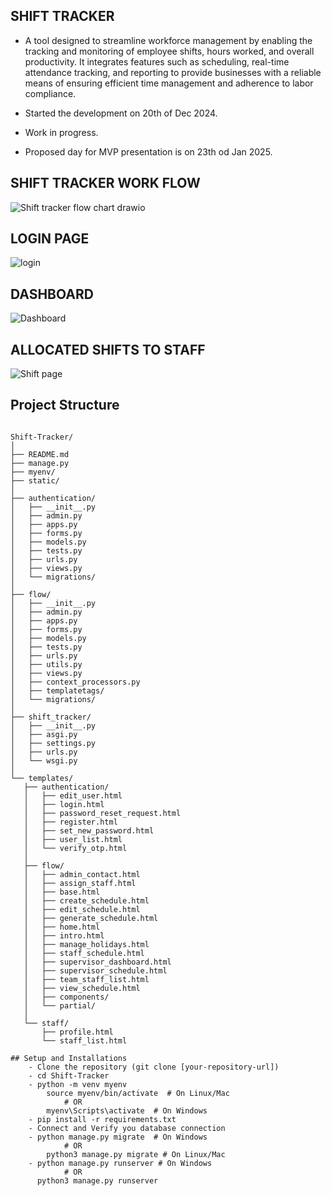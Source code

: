 
## SHIFT TRACKER

- A tool designed to streamline workforce management by enabling the tracking and monitoring of employee shifts, hours worked, and overall productivity. It integrates features such as scheduling, real-time attendance tracking, and reporting to provide businesses with a reliable means of ensuring efficient time management and adherence to labor compliance.

- Started the development on 20th of Dec 2024. 
- Work in progress.
- Proposed day for MVP presentation is on 23th od Jan 2025.

## SHIFT TRACKER WORK FLOW 

![Shift tracker flow chart drawio](https://github.com/user-attachments/assets/28a93b60-fb60-4b57-8e4f-c7831f119e22)

## LOGIN PAGE

![login](https://github.com/user-attachments/assets/b9128313-fc1a-4681-9632-0e469b129581)

## DASHBOARD

![Dashboard](https://github.com/user-attachments/assets/38e68d79-2c43-4879-9c1d-602e1cd6156b)

## ALLOCATED SHIFTS TO STAFF

![Shift page](https://github.com/user-attachments/assets/d3a0fb1d-9479-49c6-a543-23f91db1ea96)


## Project Structure

```## Project Structure.

Shift-Tracker/
│
├── README.md
├── manage.py
├── myenv/
├── static/
│
├── authentication/
│   ├── __init__.py
│   ├── admin.py
│   ├── apps.py
│   ├── forms.py
│   ├── models.py
│   ├── tests.py
│   ├── urls.py
│   ├── views.py
│   └── migrations/
│
├── flow/
│   ├── __init__.py
│   ├── admin.py
│   ├── apps.py
│   ├── forms.py
│   ├── models.py
│   ├── tests.py
│   ├── urls.py
│   ├── utils.py
│   ├── views.py
│   ├── context_processors.py
│   ├── templatetags/
│   └── migrations/
│
├── shift_tracker/
│   ├── __init__.py
│   ├── asgi.py
│   ├── settings.py
│   ├── urls.py
│   └── wsgi.py
│
└── templates/
   ├── authentication/
   │   ├── edit_user.html
   │   ├── login.html
   │   ├── password_reset_request.html
   │   ├── register.html
   │   ├── set_new_password.html
   │   ├── user_list.html
   │   └── verify_otp.html
   │
   ├── flow/
   │   ├── admin_contact.html
   │   ├── assign_staff.html
   │   ├── base.html
   │   ├── create_schedule.html
   │   ├── edit_schedule.html
   │   ├── generate_schedule.html
   │   ├── home.html
   │   ├── intro.html
   │   ├── manage_holidays.html
   │   ├── staff_schedule.html
   │   ├── supervisor_dashboard.html
   │   ├── supervisor_schedule.html
   │   ├── team_staff_list.html
   │   ├── view_schedule.html
   │   ├── components/
   │   └── partial/
   │
   └── staff/
       ├── profile.html
       └── staff_list.html

## Setup and Installations 
    - Clone the repository (git clone [your-repository-url])
    - cd Shift-Tracker
    - python -m venv myenv
        source myenv/bin/activate  # On Linux/Mac
            # OR
        myenv\Scripts\activate  # On Windows
    - pip install -r requirements.txt
    - Connect and Verify you database connection 
    - python manage.py migrate  # On Windows
            # OR
        python3 manage.py migrate # On Linux/Mac
    - python manage.py runserver # On Windows
            # OR
      python3 manage.py runserver
     
